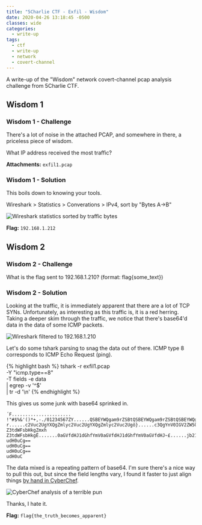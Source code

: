 ```yaml
---
title: "5Charlie CTF - Exfil - Wisdom"
date: 2020-04-26 13:18:45 -0500
classes: wide
categories:
  - write-up
tags:
  - ctf
  - write-up
  - network
  - covert-channel
---
```


A write-up of the "Wisdom" network covert-channel pcap analysis challenge from 5Charlie CTF.

## Wisdom 1

### Wisdom 1 - Challenge

There's a lot of noise in the attached PCAP, and somewhere in there, a priceless piece of wisdom.

What IP address received the most traffic?

**Attachments:** `exfil1.pcap`

### Wisdom 1 - Solution

This boils down to knowing your tools.

Wireshark > Statistics > Converations > IPv4, sort by "Bytes A->B"

![Wireshark statistics sorted by traffic bytes](/assets/images/exfil_wisdom_statistics.png)

**Flag:** `192.168.1.212`

## Wisdom 2

### Wisdom 2 - Challenge

What is the flag sent to 192.168.1.210? (format: flag{some_text})

### Wisdom 2 - Solution

Looking at the traffic, it is immediately apparent that there are a lot of TCP SYNs.
Unfortunately, as interesting as this traffic is, it is a red herring.
Taking a deeper skim through the traffic, we notice that there's base64'd data in the data of some ICMP packets.

![Wireshark filtered to 192.168.1.210](/assets/images/exfil_wisdom_icmp.png)

Let's do some tshark parsing to snag the data out of there. ICMP type 8 corresponds to ICMP Echo Request (ping).

{% highlight bash %}
tshark -r exfil1.pcap \
-Y "icmp.type==8" \
-T fields -e data \
| egrep -v '^$' \
| tr -d '\n'
{% endhighlight %}

This gives us some junk with base64 sprinked in.

``` text
´F...................... !"#$%&'()*+,-./01234567ZY......QSBEYWQgam9rZSBtQSBEYWQgam9rZSBtQSBEYWQgRf......YXkgbm90IG1ha2UgYXkgbm90IG1ha2UgYXkgbm90 r......c2Vuc2UgYXQgZmlyc2Vuc2UgYXQgZmlyc2Vuc2Ugô}......c3QgYnV0IGV2ZW50c3QgYnV0IGV2ZW50c3QgYnV0P.......dWFsbHkgZmxh
Z3tdWFsbHkgZmxh
Z3tdWFsbHkgË.......0aGVfdHJ1dGhfYmV0aGVfdHJ1dGhfYmV0aGVfdHJ~£......jb21lc19hcHBhcmVjb21lc19hcHBhcmVjb21lc199°......g==
udH0uCg==
udH0uCg==
udH0uCg==
udH0uC
```

The data mixed is a repeating pattern of base64.
I'm sure there's a nice way to pull this out, but since the field lengths vary, I found it faster to just align things [by hand in CyberChef](https://gchq.github.io/CyberChef/#recipe=Remove_whitespace(true,true,true,true,true,false)From_Base64('A-Za-z0-9%2B/%3D',true)&input=UVNCRVlXUWdhbTlyWlNCdApZWGtnYm05MElHMWhhMlVnCmMyVnVjMlVnWVhRZ1ptbHljCjNRZ1luVjBJR1YyWlc1MApkV0ZzYkhrZ1pteGgKWjN0CjBhR1ZmZEhKMWRHaGZZbVYKamIyMWxjMTloY0hCaGNtVgp1ZEgwdUNnPT0).

![CyberChef analysis of a terrible pun](/assets/images/exfil_wisdom_chef.png)

Thanks, I hate it.

**Flag:** `flag{the_truth_becomes_apparent}`
